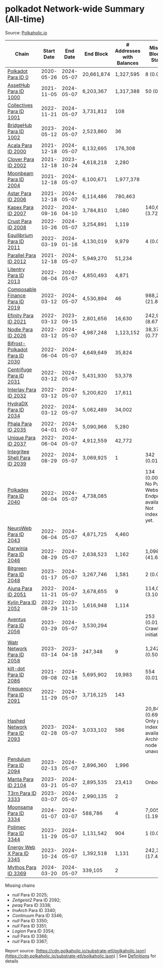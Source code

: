 # polkadot Network-wide Summary (All-time)

Source: [Polkaholic.io](https://polkaholic.io)


| Chain            | Start Date | End Date | End Block | # Addresses with Balances | Missing Blocks / Status |
| ---------------- | ---------- | ---------| --------- | ------------------------- | ----------------------- |
| [Polkadot Para ID 0](/polkadot/0-polkadot) | 2020-05-26 | 2024-05-07 | 20,661,874 |  1,327,595 | 8 (0.00%)  |
| [AssetHub Para ID 1000](/polkadot/1000-assethub) | 2021-11-05 | 2024-05-07 | 6,203,367 |  1,317,388 | 50 (0.00%)  |
| [Collectives Para ID 1001](/polkadot/1001-collectives) | 2022-11-21 | 2024-05-07 | 3,731,812 |  108 |    |
| [BridgeHub Para ID 1002](/polkadot/1002-bridgehub) | 2023-05-12 | 2024-05-07 | 2,523,860 |  36 |    |
| [Acala Para ID 2000](/polkadot/2000-acala) | 2021-12-18 | 2024-05-07 | 6,132,695 |  176,308 |    |
| [Clover Para ID 2002](/polkadot/2002-clover) | 2021-12-18 | 2023-10-24 | 4,618,218 |  2,280 |    |
| [Moonbeam Para ID 2004](/polkadot/2004-moonbeam) | 2021-12-18 | 2024-05-07 | 6,100,671 |  1,977,378 |    |
| [Astar Para ID 2006](/polkadot/2006-astar) | 2021-12-18 | 2024-05-07 | 6,114,486 |  780,463 |    |
| [Kapex Para ID 2007](/polkadot/2007-kapex) | 2022-09-16 | 2024-04-10 | 3,784,810 |  1,080 | 140,668 (3.72%)  |
| [Crust Para ID 2008](/polkadot/2008-crust) | 2022-10-26 | 2024-05-07 | 3,254,891 |  1,119 |    |
| [Equilibrium Para ID 2011](/polkadot/2011-equilibrium) | 2022-03-19 | 2024-01-16 | 4,130,019 |  9,979 | 4 (0.00%)  |
| [Parallel Para ID 2012](/polkadot/2012-parallel) | 2021-12-18 | 2024-05-07 | 5,949,270 |  51,234 |    |
| [Litentry Para ID 2013](/polkadot/2013-litentry) | 2022-06-04 | 2024-05-07 | 4,850,493 |  4,871 |    |
| [Composable Finance Para ID 2019](/polkadot/2019-composable) | 2022-03-12 | 2024-05-07 | 4,530,894 |  46 | 988,229 (21.81%)  |
| [Efinity Para ID 2021](/polkadot/2021-efinity) | 2022-03-12 | 2023-09-15 | 2,801,656 |  16,630 | 242,949 (8.67%)  |
| [Nodle Para ID 2026](/polkadot/2026-nodle) | 2022-03-12 | 2024-05-07 | 4,987,248 |  1,123,152 | 38,374 (0.77%)  |
| [Bifrost-Polkadot Para ID 2030](/polkadot/2030-bifrost) | 2022-06-04 | 2024-05-07 | 4,649,649 |  35,824 |    |
| [Centrifuge Para ID 2031](/polkadot/2031-centrifuge) | 2022-03-12 | 2024-05-07 | 5,431,930 |  53,378 |    |
| [Interlay Para ID 2032](/polkadot/2032-interlay) | 2022-03-12 | 2024-05-07 | 5,200,620 |  17,611 |    |
| [HydraDX Para ID 2034](/polkadot/2034-hydradx) | 2022-03-12 | 2024-05-07 | 5,062,489 |  34,002 |    |
| [Phala Para ID 2035](/polkadot/2035-phala) | 2022-04-01 | 2024-05-07 | 5,090,966 |  5,280 |    |
| [Unique Para ID 2037](/polkadot/2037-unique) | 2022-06-04 | 2024-05-07 | 4,912,559 |  42,772 |    |
| [Integritee Shell Para ID 2039](/polkadot/2039-integritee) | 2022-08-29 | 2024-05-07 | 3,069,925 |  1 | 342 (0.01%)  |
| [Polkadex Para ID 2040](/polkadot/2040-polkadex) | 2022-06-04 | 2024-05-07 | 4,738,085 |   | 134 (0.00%) No Public Websocket Endpoint available: Not indexing yet. |
| [NeuroWeb Para ID 2043](/polkadot/2043-neuroweb) | 2022-06-04 | 2024-05-07 | 4,871,725 |  4,460 |    |
| [Darwinia Para ID 2046](/polkadot/2046-darwinia) | 2022-08-29 | 2024-05-07 | 2,638,523 |  1,162 | 1,098,047 (41.62%)  |
| [Bitgreen Para ID 2048](/polkadot/2048-bitgreen) | 2023-01-17 | 2024-05-07 | 3,267,746 |  1,581 | 2 (0.00%)  |
| [Ajuna Para ID 2051](/polkadot/2051-ajuna) | 2022-11-21 | 2024-05-07 | 3,678,655 |  9 | 114,050 (3.10%)  |
| [Kylin Para ID 2052](/polkadot/2052-kylin) | 2022-08-29 | 2023-11-10 | 1,616,948 |  1,114 |    |
| [Aventus Para ID 2056](/polkadot/2056-aventus) | 2023-03-29 | 2024-05-07 | 3,530,294 |   | 253 (0.01%) Crawling initiated |
| [Watr Network Para ID 2058](/polkadot/2058-watr) | 2023-03-14 | 2023-04-18 | 247,348 |  9 | 1,242 (0.50%)  |
| [kilt-dot Para ID 2086](/polkadot/2086-kilt) | 2021-09-08 | 2024-02-18 | 5,695,902 |  19,983 | 554 (0.01%)  |
| [Frequency Para ID 2091](/polkadot/2091-frequency) | 2022-11-29 | 2024-05-07 | 3,716,125 |  143 |    |
| [Hashed Network Para ID 2093](/polkadot/2093-hashed) | 2023-02-28 | 2024-05-07 | 3,033,102 |  586 | 20,845 (0.69%) Only partial index available: Archive node unavailable |
| [Pendulum Para ID 2094](/polkadot/2094-pendulum) | 2023-02-13 | 2024-05-07 | 2,896,360 |  1,996 |    |
| [Manta Para ID 2104](/polkadot/2104-manta) | 2023-03-21 | 2024-05-07 | 2,895,535 |  23,413 |   Onboarding |
| [T3rn Para ID 3333](/polkadot/3333-t3rn) | 2023-03-07 | 2024-05-07 | 2,990,135 |  2 |    |
| [Moonsama Para ID 3334](/polkadot/3334-moonsama) | 2024-01-07 | 2024-03-07 | 588,786 |  4 | 7,005 (1.19%)  |
| [Polimec Para ID 3344](/polkadot/3344-polimec) | 2023-11-29 | 2024-05-07 | 1,131,542 |  904 | 1 (0.00%)  |
| [Energy Web X Para ID 3345](/polkadot/3345-energywebx) | 2023-10-24 | 2024-05-07 | 1,392,518 |  1,131 | 242,304 (17.40%)  |
| [Mythos Para ID 3369](/polkadot/3369-mythos) | 2024-03-20 | 2024-05-07 | 339,105 |  2 |    |

Missing chains


* *null* Para ID 2025; 
* *Zeitgeist2* Para ID 2092; 
* *peaq* Para ID 3338; 
* *InvArch* Para ID 3340; 
* *Continuum* Para ID 3346; 
* *null* Para ID 3350; 
* *null* Para ID 3351; 
* *Logion* Para ID 3354; 
* *null* Para ID 3366; 
* *null* Para ID 3367; 

Report source: [https://cdn.polkaholic.io/substrate-etl/polkaholic.json](https://cdn.polkaholic.io/substrate-etl/polkaholic.json) | See [Definitions](/DEFINITIONS.md) for details
